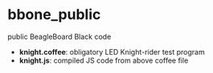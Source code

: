 # bbone_public
public BeagleBoard Black code

* **knight.coffee**: obligatory LED Knight-rider test program
* **knight.js**: compiled JS code from above coffee file
